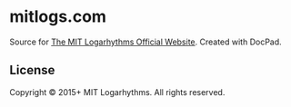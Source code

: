 # mitlogs.com

Source for [The MIT Logarhythms Official Website](http://mitlogs.com). Created with DocPad.

## License
Copyright &copy; 2015+ MIT Logarhythms. All rights reserved.
